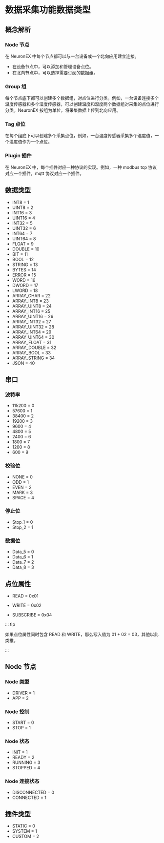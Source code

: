 # 数据采集功能数据类型

## 概念解析

### Node 节点

在 NeuronEX 中每个节点都可以与一台设备或一个北向应用建立连接。
* 在设备节点中，可以添加和管理设备点位。
* 在北向节点中，可以选择需要订阅的数据组。

### Group 组

每个节点底下都可以创建多个数据组，对点位进行分类。例如，一台设备连接多个温度传感器和多个湿度传感器，可以创建温度和湿度两个数据组对采集的点位进行分类。NeuronEX 按组为单位，将采集数据上传到北向应用。
### Tag 点位

在每个组底下可以创建多个采集点位，例如，一台温度传感器采集多个温度值，一个温度值作为一个点位。

### Plugin 插件

在 NeuronEX 中，每个插件对应一种协议的实现。例如，一种 modbus tcp 协议对应一个插件，mqtt 协议对应一个插件。

## 数据类型

* INT8   = 1
* UINT8  = 2
* INT16  = 3
* UINT16 = 4
* INT32  = 5
* UINT32 = 6
* INT64  = 7
* UINT64 = 8
* FLOAT  = 9
* DOUBLE = 10
* BIT    = 11
* BOOL   = 12
* STRING = 13
* BYTES  = 14
* ERROR = 15
* WORD = 16
* DWORD = 17
* LWORD = 18
* ARRAY_CHAR = 22
* ARRAY_INT8    = 23  
* ARRAY_UINT8   = 24  
* ARRAY_INT16   = 25  
* ARRAY_UINT16  = 26  
* ARRAY_INT32   = 27  
* ARRAY_UINT32  = 28  
* ARRAY_INT64   = 29  
* ARRAY_UINT64  = 30  
* ARRAY_FLOAT   = 31  
* ARRAY_DOUBLE  = 32  
* ARRAY_BOOL    = 33  
* ARRAY_STRING  = 34  
* JSON        = 40

## 串口

### 波特率

* 115200 = 0
* 57600  = 1
* 38400  = 2
* 19200  = 3
* 9600   = 4
* 4800   = 5
* 2400   = 6
* 1800   = 7
* 1200   = 8
* 600    = 9

### 校验位

* NONE   = 0
* ODD    = 1
* EVEN   = 2
* MARK   = 3
* SPACE  = 4

### 停止位

* Stop_1 = 0
* Stop_2 = 1

### 数据位

* Data_5 = 0
* Data_6 = 1
* Data_7 = 2
* Data_8 = 3

## 点位属性

* READ = 0x01

* WRITE = 0x02

* SUBSCRIBE = 0x04

::: tip

如果点位属性同时包含 READ 和 WRITE，那么写入值为 01 + 02 = 03，其他以此类推。

:::

## Node 节点

### Node 类型

* DRIVER = 1
* APP = 2

### Node 控制

* START = 0
* STOP = 1

### Node 状态

* INIT = 1
* READY = 2
* RUNNING = 3
* STOPPED = 4

### Node 连接状态

* DISCONNECTED = 0
* CONNECTED = 1

## 插件类型

* STATIC = 0
* SYSTEM = 1
* CUSTOM = 2
